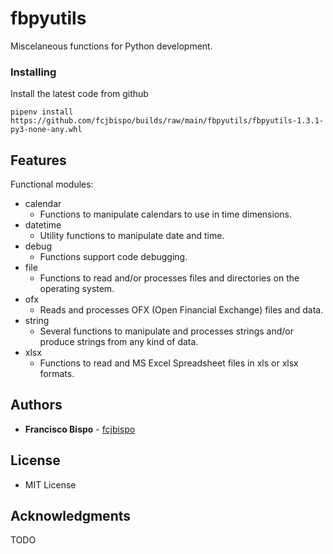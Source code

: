 # fbpyutils

Miscelaneous functions for Python development.

### Installing

Install the latest code from github

```
pipenv install https://github.com/fcjbispo/builds/raw/main/fbpyutils/fbpyutils-1.3.1-py3-none-any.whl
```

## Features

Functional modules:

* calendar
    * Functions to manipulate calendars to use in time dimensions.
* datetime
    * Utility functions to manipulate date and time.
* debug
    * Functions support code debugging.
* file
    * Functions to read and/or processes files and directories on the operating system.
* ofx
    * Reads and processes OFX (Open Financial Exchange) files and data.
* string
    * Several functions to manipulate and processes strings and/or
    produce strings from any kind of data.
* xlsx
    * Functions to read and MS Excel Spreadsheet files in xls or xlsx formats.

## Authors

* **Francisco Bispo** - [fcjbispo](https://github.com/fcjbispo)

## License
* MIT License

## Acknowledgments

TODO